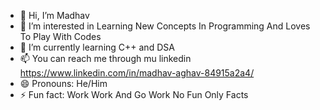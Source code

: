 - 👋 Hi, I’m Madhav
- 👀 I’m interested in Learning New Concepts In Programming And Loves To Play With Codes
- 🌱 I’m currently learning C++ and DSA
- 📫 You can reach me through mu linkedin https://www.linkedin.com/in/madhav-aghav-84915a2a4/
- 😄 Pronouns: He/Him
- ⚡ Fun fact: Work Work And Go Work No Fun Only Facts

<!---
Madhava-03/Madhava-03 is a ✨ special ✨ repository because its `README.md` (this file) appears on your GitHub profile.
You can click the Preview link to take a look at your changes.
--->
